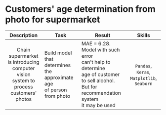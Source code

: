 # Customers' age determination from photo for supermarket

| Description | Task | Result | Skills |
| :----:|  ---- |  ---- |  :----: |
| Chain supermarket <br/>is introducing<br/> computer vision<br/> system to process<br/> customers' photos | Build model that<br/> determines the<br/> approximate age<br/> of person from photo | MAE = 6.28.<br/> Model with such error<br/> can't help to determine<br/> age of customer<br/> to sell alcohol. But for<br/> recommendation system<br/> it may be used | `Pandas`, `Keras`,<br/> `Matplotlib`, `Seaborn`
